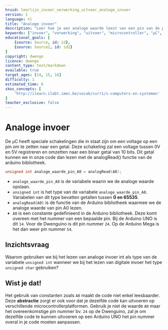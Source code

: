 ```yaml
---
hruid: leerlijn_invoer_verwerking_uitvoer_analoge_invoer
version: 1
language: nl
title: "Analoge invoer"
description: "Leer hoe je een analoge waarde leest van een pin van de µC."
keywords: ["invoer", "verwerking", "uitvoer", "microcontroller", "µC", "arduino", "dwenguino", "analogRead"]
educational_goals: [
    {source: Source, id: id}, 
    {source: Source2, id: id2}
]
copyright: dwengo
licence: dwengo
content_type: text/markdown
available: true
target_ages: [14, 15, 16]
difficulty: 1
estimated_time: 8
skos_concepts: [
    'http://ilearn.ilabt.imec.be/vocab/curr1/s-computers-en-systemen'
]
teacher_exclusive: false
---
```


# Analoge invoer

De µC heeft speciale schakelingen die in staat zijn om een voltage op een pin om te zetten naar een getal. Deze schakeling zal een voltage tussen 0V en 5V registreren en omzetten naar een binair getal van 10 bits. Dit getal kunnen we in onze code dan lezen met de analogRead() functie van de arduino bibliotheek.

```cpp
unsigned int analoge_waarde_pin_A0 = analogRead(A0);
```

- `analoge_waarde_pin_A0` is de variabele waarin we de analoge waarde opslaan.
- `unsigned int` is het type van de variabele `analoge_waarde_pin_A0`. Variabelen van dit type bevatten getallen tussen **0 en 65535**.
- `analogRead(A0)` is de functie van de Arduino bibliotheek waarmee we de analoge waarde van pin A0 lezen.
- `A0` is een constante gedefinieerd in de Arduino bibliotheek. Deze komt overeen met het nummer van een bepaalde pin. Bij de Arduino UNO is dit `14`. Voor de Dwenguino is dit pin nummer `24`. Op de Arduino Mega is het dan weer pin nummer `54`.

<div class="dwengo-content assignment">
<h2>Inzichtsvraag</h2>
<p>
Waarom gebruiken we bij het lezen van analoge invoer int als type van de variabele <code class="language-cpp">unsigned int</code> wanneer we bij het lezen van digitale invoer het type <code class="language-cpp">unsigned char</code> gebruiken?
</p>
</div>

<div class="dwengo-content sideinfo">
<h2>Wist je dat!</h2>
    <p>
        Het gebruik van constanten zoals <code class="language-cpp">A0</code> maakt de code niet enkel leesbaarder. Deze <strong>abstractie</strong> zorgt er ook voor dat je dezelfde code kan uitvoeren op verschillende microcontrollerplatformen. Gebruik je niet de waarde <code class="language-cpp">A0</code> maar het overeenkomstige pin nummer bv. <code class="language-cpp">24</code> op de Dwenguino, zal je om dezelfde code te kunnen uitvoeren op een Arduino UNO het pin nummer overal in je code moeten aanpassen.
    </p>
</div>